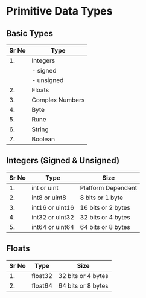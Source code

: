 # Primitive Data Types

## Basic Types

| Sr No | Type            |
| ----- | --------------- |
| 1.    | Integers        |
|       | - signed        |
|       | - unsigned      |
| 2.    | Floats          |
| 3.    | Complex Numbers |
| 4.    | Byte            |
| 5.    | Rune            |
| 6.    | String          |
| 7.    | Boolean         |

## Integers (Signed & Unsigned)

| Sr No | Type            | Size               |
| ----- | --------------- | ------------------ |
| 1.    | int or uint     | Platform Dependent |
| 2.    | int8 or uint8   | 8 bits or 1 byte   |
| 3.    | int16 or uint16 | 16 bits or 2 bytes |
| 4.    | int32 or uint32 | 32 bits or 4 bytes |
| 5.    | int64 or uint64 | 64 bits or 8 bytes |

## Floats

| Sr No | Type    | Size               |
| ----- | ------- | ------------------ |
| 1.    | float32 | 32 bits or 4 bytes |
| 2.    | float64 | 64 bits or 8 bytes |
